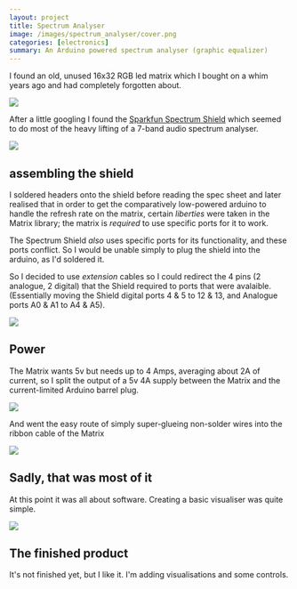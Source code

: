 ```yaml
---
layout: project
title: Spectrum Analyser
image: /images/spectrum_analyser/cover.png
categories: [electronics]
summary: An Arduino powered spectrum analyser (graphic equalizer)
---
```


I found an old, unused 16x32 RGB led matrix which I bought on a whim years ago and
had completely forgotten about.

![](/images/spectrum_analyser/led_matrix_rgbmatrix.jpg)

After a little googling I found the
[Sparkfun Spectrum Shield](https://learn.sparkfun.com/tutorials/spectrum-shield-hookup-guide/all)
which seemed to do most of the heavy lifting of a 7-band audio spectrum analyser.

![](/images/spectrum_analyser/shield.jpg)

## assembling the shield
I soldered headers onto the shield before reading the spec sheet and later realised that in order
to get the comparatively low-powered arduino to handle the refresh rate on the matrix, certain *liberties*
were taken in the Matrix library; the matrix is *required* to use specific ports for it to work.

The Spectrum Shield *also* uses specific ports for its functionality, and these ports conflict. So I would be unable
simply to plug the shield into the arduino, as I'd soldered it.

So I decided to use *extension* cables so I could redirect the 4 pins (2 analogue, 2 digital) that the Shield required
to ports that were avalaible. (Essentially moving the Shield digital ports 4 & 5 to 12 & 13, and Analogue ports A0 & A1 to A4 & A5).

![](/images/spectrum_analyser/jumper_cables.jpg)

## Power
The Matrix wants 5v but needs up to 4 Amps, averaging about 2A of current, so I split the output of a 5v 4A supply between the
Matrix and the current-limited Arduino barrel plug.

![](/images/spectrum_analyser/power.jpg)

And went the easy route of simply super-glueing non-solder wires into the ribbon cable of the Matrix

![](/images/spectrum_analyser/ribbon.jpg)

## Sadly, that was most of it

At this point it was all about software. Creating a basic visualiser was quite simple.

![](/images/spectrum_analyser/video.gif)

## The finished product

It's not finished yet, but I like it. I'm adding visualisations and some controls.
